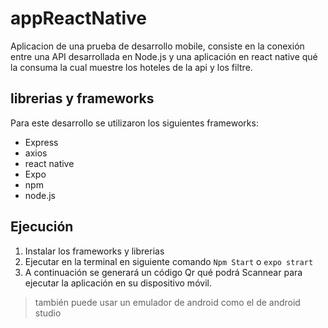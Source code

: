 # appReactNative
Aplicacion de una prueba de desarrollo mobile, consiste en la conexión entre una API desarrollada en Node.js y una aplicación en react native qué la consuma la cual muestre los hoteles de la api y los filtre. 
## librerias y frameworks
Para este desarrollo se utilizaron los siguientes frameworks:
- Express
- axios
- react native
- Expo
- npm
- node.js
## Ejecución
1. Instalar los frameworks y librerias
2. Ejecutar en la terminal en siguiente comando
   `Npm Start` o ` expo strart `
3. A continuación se generará un código Qr qué podrá Scannear para ejecutar la aplicación en su dispositivo móvil.
> también puede usar un emulador de android como el de android studio


